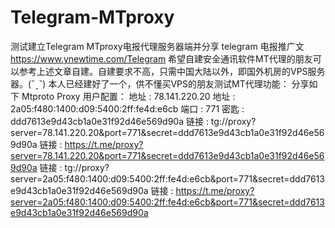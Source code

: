 # Telegram-MTproxy
测试建立Telegram MTproxy电报代理服务器端并分享
telegram 电报推广文
https://www.ynewtime.com/Telegram
希望自建安全通讯软件MT代理的朋友可以参考上述文章自建。自建要求不高，只需中国大陆以外，即国外机房的VPS服务器。(ˇˍˇ) 
本人已经建好了一个，供不懂买VPS的朋友测试MT代理功能：
分享如下
Mtproto Proxy 用户配置：
 地址   : 78.141.220.20
 地址   : 2a05:f480:1400:d09:5400:2ff:fe4d:e6cb
 端口   : 771
 密匙   : ddd7613e9d43cb1a0e31f92d46e569d90a
 链接   : tg://proxy?server=78.141.220.20&port=771&secret=ddd7613e9d43cb1a0e31f92d46e569d90a
 链接   : https://t.me/proxy?server=78.141.220.20&port=771&secret=ddd7613e9d43cb1a0e31f92d46e569d90a
 链接   : tg://proxy?server=2a05:f480:1400:d09:5400:2ff:fe4d:e6cb&port=771&secret=ddd7613e9d43cb1a0e31f92d46e569d90a
 链接   : https://t.me/proxy?server=2a05:f480:1400:d09:5400:2ff:fe4d:e6cb&port=771&secret=ddd7613e9d43cb1a0e31f92d46e569d90a

